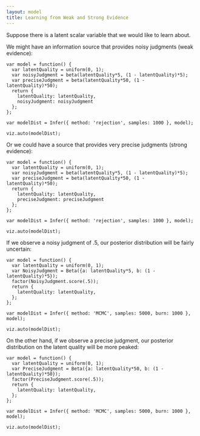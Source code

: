 ```yaml
---
layout: model
title: Learning from Weak and Strong Evidence
---
```


Suppose there is a latent scalar variable that we would like to learn about.

We might have an information source that provides noisy judgments (weak evidence):

~~~~
var model = function() {
  var latentQuality = uniform(0, 1);
  var noisyJudgment = beta(latentQuality*5, (1 - latentQuality)*5);
  var preciseJudgment = beta(latentQuality*50, (1 - latentQuality)*50);
  return {
    latentQuality: latentQuality,
    noisyJudgment: noisyJudgment
  };
};

var modelDist = Infer({ method: 'rejection', samples: 1000 }, model);

viz.auto(modelDist);
~~~~

Or we could have a source that provides very precise judgments (strong evidence):

~~~~
var model = function() {
  var latentQuality = uniform(0, 1);
  var noisyJudgment = beta(latentQuality*5, (1 - latentQuality)*5);
  var preciseJudgment = beta(latentQuality*50, (1 - latentQuality)*50);
  return {
    latentQuality: latentQuality,
    preciseJudgment: preciseJudgment
  };
};

var modelDist = Infer({ method: 'rejection', samples: 1000 }, model);

viz.auto(modelDist);
~~~~

If we observe a noisy judgment of .5, our posterior distribution will be fairly uncertain:

~~~~
var model = function() {
  var latentQuality = uniform(0, 1);
  var NoisyJudgment = Beta({a: latentQuality*5, b: (1 - latentQuality)*5});
  factor(NoisyJudgment.score(.5));
  return {
    latentQuality: latentQuality,
  };
};

var modelDist = Infer({ method: 'MCMC', samples: 5000, burn: 1000 }, model);

viz.auto(modelDist);
~~~~

On the other hand, if we observe a precise judgment, our posterior distribution on the latent quality will be more peaked:

~~~~
var model = function() {
  var latentQuality = uniform(0, 1);
  var PreciseJudgment = Beta({a: latentQuality*50, b: (1 - latentQuality)*50});
  factor(PreciseJudgment.score(.5));
  return {
    latentQuality: latentQuality,
  };
};

var modelDist = Infer({ method: 'MCMC', samples: 5000, burn: 1000 }, model);

viz.auto(modelDist);
~~~~
